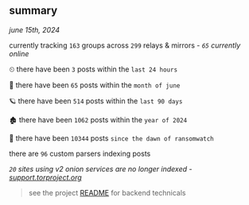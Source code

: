 
## summary
_june 15th, 2024_

currently tracking `163` groups across `299` relays & mirrors - _`65` currently online_

⏲ there have been `3` posts within the `last 24 hours`

🦈 there have been `65` posts within the `month of june`

🪐 there have been `514` posts within the `last 90 days`

🏚 there have been `1062` posts within the `year of 2024`

🦕 there have been `10344` posts `since the dawn of ransomwatch`

there are `96` custom parsers indexing posts

_`20` sites using v2 onion services are no longer indexed - [support.torproject.org](https://support.torproject.org/onionservices/v2-deprecation/)_

> see the project [README](https://github.com/joshhighet/ransomwatch#ransomwatch--) for backend technicals
